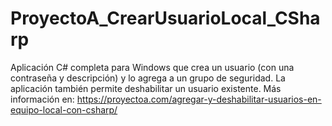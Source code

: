 # ProyectoA_CrearUsuarioLocal_CSharp
 Aplicación C# completa para Windows que crea un usuario (con una contraseña y descripción) y lo agrega a un grupo de seguridad. La aplicación también permite deshabilitar un usuario existente. Más información en: https://proyectoa.com/agregar-y-deshabilitar-usuarios-en-equipo-local-con-csharp/
